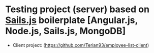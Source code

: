 # Testing project (server) based on [Sails.js](https://sailsjs.com) boilerplate [Angular.js, Node.js, Sails.js, MongoDB]
 - Client project: (https://github.com/Terian93/employee-list-client)
